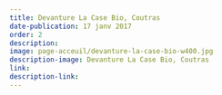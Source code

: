 ```yaml
---
title: Devanture La Case Bio, Coutras
date-publication: 17 janv 2017
order: 2
description:
image: page-acceuil/devanture-la-case-bio-w400.jpg
description-image: Devanture La Case Bio, Coutras
link: 
description-link: 
---
```

